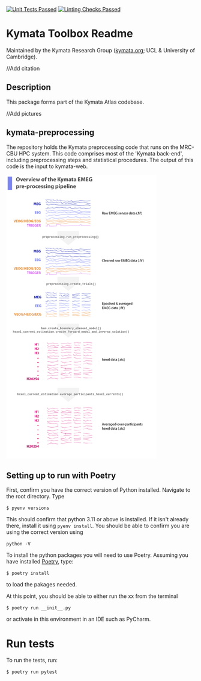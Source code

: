 [![Unit Tests Passed](https://github.com/kymata-atlas/kymata-toolbox/actions/workflows/perform-unit-tests.yml/badge.svg)](https://github.com/kymata-atlas/kymata-toolbox/actions/workflows/perform-unit-tests.yml)
[![Linting Checks Passed](https://github.com/kymata-atlas/kymata-toolbox/actions/workflows/lint-and-check-formatting.yml/badge.svg)](https://github.com/kymata-atlas/kymata-toolbox/actions/workflows/lint-and-check-formatting.yml)

# Kymata Toolbox Readme

Maintained by the Kymata Research Group ([kymata.org](https://kymata.org); UCL & University of Cambridge).

//Add citation

## Description

This package forms part of the Kymata Atlas codebase.

//Add pictures

## kymata-preprocessing

The repository holds the Kymata preprocessing code that runs on the MRC-CBU HPC system. This code comprises most of the 'Kymata back-end', including preprocessing steps and statistical procedures. The output of this code is the input to kymata-web.

<img src="assets/overview_graphic.png" width="400" height="754">

## Setting up to run with Poetry

First, confirm you have the correct version of Python installed. Navigate to the root directory. Type
```
$ pyenv versions
```
This should confirm that python 3.11 or above is installed. If it isn't already there,
install it using `pyenv install`. You should be able to confirm
you are using the correct version using 

```
python -V
```
To install the python packages you will need to use Poetry. Assuming you have installed [Poetry](https://python-poetry.org/docs/#installing-with-the-official-installer), 
type:
```
$ poetry install
```
to load the pakages needed.

At this point, you should be able to either run the xx from the terminal
```
$ poetry run __init__.py
```
or activate in this environment in an IDE such as PyCharm.

# Run tests

To run the tests, run:
```
$ poetry run pytest
```
